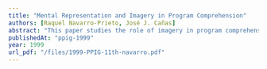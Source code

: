 ```yaml
---
title: "Mental Representation and Imagery in Program Comprehension"
authors: [Raquel Navarro-Prieto, José J. Cañas]
abstract: "This paper studies the role of imagery in program comprehension. With this goal we investigated whether theories of mental models from Psychology of Programming (e.g., Pennington’s Two Stages Theory) could be expanded to account for the effect of imagery. Given the basic research in image processing, our hypothesis is that imagery would allow a quicker access to the functional (Data Flow) information of programs. Then, Visual Programming Languages should allow for quicker construction of a mental representation based on Data Flow relationships of a program than procedural languages. To test this hypothesis we ran an experiment where we accessed the mental model of C and spreadsheet programmers in different program comprehension situations. The results showed evidence that the spreadsheet programmers developed Data Flow based mental representations in all situations while C programmers seemed to access to a Control Flow based mental representation first."
publishedAt: "ppig-1999"
year: 1999
url_pdf: "/files/1999-PPIG-11th-navarro.pdf"
---
```

